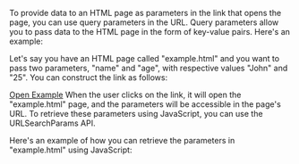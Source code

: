 To provide data to an HTML page as parameters in the link that opens the page, you can use query parameters in the URL. Query parameters allow you to pass data to the HTML page in the form of key-value pairs. Here's an example:

Let's say you have an HTML page called "example.html" and you want to pass two parameters, "name" and "age", with respective values "John" and "25". You can construct the link as follows:

<a href="example.html?name=John&age=25">Open Example</a>
When the user clicks on the link, it will open the "example.html" page, and the parameters will be accessible in the page's URL. To retrieve these parameters using JavaScript, you can use the URLSearchParams API.

Here's an example of how you can retrieve the parameters in "example.html" using JavaScript:
<script>
  const urlParams = new URLSearchParams(window.location.search);
  const name = urlParams.get('name');
  const age = urlParams.get('age');
  
  console.log(`Name: ${name}`);
  console.log(`Age: ${age}`);
</script>

